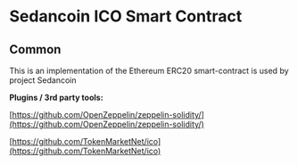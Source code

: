# Sedancoin ICO Smart Contract

## Common

This is an implementation of the Ethereum ERC20 smart-contract is used by project Sedancoin

<b>Plugins / 3rd party tools:</b>

[https://github.com/OpenZeppelin/zeppelin-solidity/](https://github.com/OpenZeppelin/zeppelin-solidity/)

[https://github.com/TokenMarketNet/ico](https://github.com/TokenMarketNet/ico)